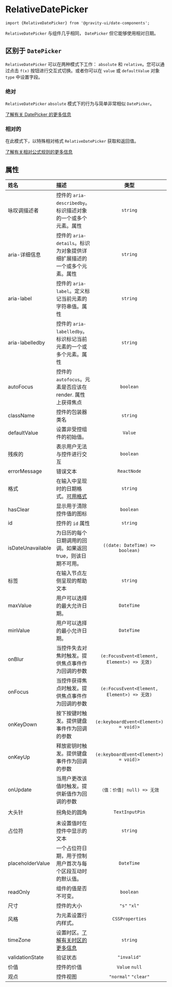 <!--GITHUB_BLOCK-->

# RelativeDatePicker

<!--/GITHUB_BLOCK-->

```tsx
import {RelativeDatePicker} from '@gravity-ui/date-components';
```

`RelativeDatePicker` 与组件几乎相同， `DatePicker` 但它能够使用相对日期。

## 区别于 `DatePicker`

`RelativeDatePicker` 可以在两种模式下工作： `absolute` 和 `relative`。您可以通过点击 `f(x)` 按钮进行交互式切换。或者你可以在 `value` 或 `defaultValue` 对象 `type` 中设置字段。

### 绝对

`RelativeDatePicker` `absolute` 模式下的行为与简单非常相似 `DatePicker`。

<!--LANDING_BLOCK

[Learn more about DatePicker](/components/date-components/date-picker)

LANDING_BLOCK-->

<!--GITHUB_BLOCK-->

[了解有关 DatePicker 的更多信息](/src/components/DatePicker)

<!--/GITHUB_BLOCK-->

### 相对的

在此模式下，以特殊相对格式 `RelativeDatePicker` 获取和返回值。

<!--LANDING_BLOCK

[Learn more about rules of relative formulas](/components/date-components/relative-date-field#relative-input)

LANDING_BLOCK-->

<!--GITHUB_BLOCK-->

[了解有关相对公式规则的更多信息](/src/components/RelativeDateField#relative-input)

<!--/GITHUB_BLOCK-->

## 属性

| 姓名              | 描述                                                                                                  |                    类型                     |           默认            |
| :---------------- | :---------------------------------------------------------------------------------------------------- | :-----------------------------------------: | :-----------------------: |
| 咏叹调描述者      | 控件的 `aria-describedby`。标识描述对象的一个或多个元素。属性                                         |                  `string`                   |                           |
| aria-详细信息     | 控件的 `aria-details`。标识为对象提供详细扩展描述的一个或多个元素。属性                               |                  `string`                   |                           |
| aria-label        | 控件的 `aria-label`。定义标记当前元素的字符串值。属性                                                 |                  `string`                   |                           |
| aria-labelledby   | 控件的 `aria-labelledby`。标识标记当前元素的一个或多个元素。属性                                      |                  `string`                   |                           |
| autoFocus         | 控件的 `autofocus`。元素是否应该在 render. 属性上获得焦点                                             |                  `boolean`                  |                           |
| className         | 控件的包装器类名                                                                                      |                  `string`                   |                           |
| defaultValue      | 设置非受控组件的初始值。                                                                              |                   `Value`                   |                           |
| 残疾的            | 表示用户无法与控件进行交互                                                                            |                  `boolean`                  |          `false`          |
| errorMessage      | 错误文本                                                                                              |                 `ReactNode`                 |                           |
| 格式              | 在输入中呈现时的日期格式。[可用格式](https://day.js.org/docs/en/display/format)                       |                  `string`                   |                           |
| hasClear          | 显示用于清除控件值的图标                                                                              |                  `boolean`                  |          `false`          |
| id                | 控件的 `id` 属性                                                                                      |                  `string`                   |                           |
| isDateUnavailable | 为日历的每个日期调用的回调。如果返回 true，则该日期不可用。                                           |       `((date: DateTime) => boolean)`       |                           |
| 标签              | 在输入节点左侧呈现的帮助文本                                                                          |                  `string`                   |                           |
| maxValue          | 用户可以选择的最大允许日期。                                                                          |                 `DateTime`                  |                           |
| minValue          | 用户可以选择的最小允许日期。                                                                          |                 `DateTime`                  |                           |
| onBlur            | 当控件失去对焦时触发。提供焦点事件作为回调的参数                                                      | `(e:FocusEvent<Element, Element>) => 无效)` |                           |
| onFocus           | 当控件获得焦点时触发。提供焦点事件作为回调的参数                                                      | `(e:FocusEvent<Element, Element>) => 无效)` |                           |
| onKeyDown         | 按下按键时触发。提供键盘事件作为回调的参数                                                            |    `(e:keyboardEvent<Element>) = void)>`    |                           |
| onKeyUp           | 释放密钥时触发。提供键盘事件作为回调的参数                                                            |    `(e:keyboardEvent<Element>) = void)>`    |                           |
| onUpdate          | 当用户更改该值时触发。提供新值作为回调的参数                                                          |        `（值：价值\| null) => 无效`         |                           |
| 大头针            | 拐角处的圆角                                                                                          |               `TextInputPin`                |      `'round-round'`      |
| 占位符            | 未设置值时在控件中显示的文本                                                                          |                  `string`                   |                           |
| placeholderValue  | 一个占位符日期，用于控制用户首次与每个区段互动时的默认值。                                            |                 `DateTime`                  | `today's date at midnigh` |
| readOnly          | 组件的值是否不可变。                                                                                  |                  `boolean`                  |          `false`          |
| 尺寸              | 控件的大小                                                                                            |                `"s"` `"xl"`                 |           `"m"`           |
| 风格              | 为元素设置行内样式。                                                                                  |               `CSSProperties`               |                           |
| timeZone          | 设置时区。[了解有关时区的更多信息](https://en.wikipedia.org/wiki/List_of_tz_database_time_zones#List) |                  `string`                   |                           |
| validationState   | 验证状态                                                                                              |                 `"invalid"`                 |                           |
| 价值              | 控件的价值                                                                                            |               `Value` `null`                |                           |
| 观点              | 控件视图                                                                                              |            `"normal"` `"clear"`             |        `"normal"`         |
